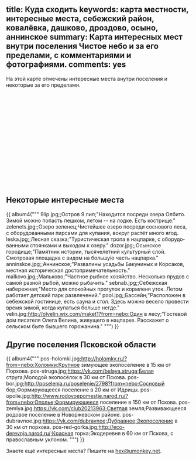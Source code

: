 title: Куда сходить
keywords: карта местности, интересные места, себежский район, ковалёвка, дашково, дроздово, осыно, аннинское
summary: Карта интересных мест внутри поселения Чистое небо и за его пределами, с комментариями и фотографиями.
comments: yes
---
На этой карте отмечены интересные места внутри поселения и некоторые за его пределами.

<div id="map" style="width:100%;height:250px"></div>


## Некоторые интересные места

{{ album4("""
9lip.jpg;;Остров 9 лип;"Находится посреди озера Олбито. Зимой можно попасть пешком, летом -- на лодке. Есть кострище."
zelenets.jpg;;Озеро зеленец;Чистейшее озеро посреди соснового леса, с оборудованными пирсами для купания, вокруг растёт много ягод.
leska.jpg;;Лесная сказка;"Туристическая тропа в нацпарке, с оборудо&shy;ван&shy;ными стоянками и выходом к озеру."
dozor.jpg;;Осынское городище;"Памятник истории, тысячелетний культурный слой. Смотровая площадка с видом на большу&#769;ю часть нацпарка."
anninskoe.jpg;;Аннинское;"Развалины усадьбы Бакуниных и Корсаков, местная историческая досто&shy;приме&shy;чатель&shy;ность."
malkovo.jpg;;Мальково;"Частное рыбное хозяйство. Несколько прудов с самой разной рыбой, можно рыбачить."
sebnab.jpg;;Себежская набережная;"Место для спокойных прогулок и корм&shy;леня уток. Летом работает детский парк развлечений."
pool.jpg;;Бассейн;"Расположен в себежской гостинице, есть сауна и стол. Здесь можно весело провести время зимой, когда купаться больше негде."
velin.jpg;http://olvelin.wix.com/maket1?from=nebo;Один в лесу;"Гостевой дом писателя Олега Велина, живущего в нацпарке. Расскажет о сельском быте бывшего горожанина."
""") }}


## Другие поселения Псковской области

{{ album4("""
pos-holomki.jpg;http://holomky.ru/?from=nebo;Холомки;Крупное зимующее экопоселение в 15 км от Порхова.
pos-struga.jpg;https://vk.com/belaya.struga;Белая струга;Молодой экопосёлок в 30 км от Пскова.
pos-bor.jpg;http://poselenia.ru/poselenie/2798?from=nebo;Сосновый бор;Формирующееся поселение в 20 км от Идрицы.
pos-opolie.jpg;http://www.rodovoepomestje.narod.ru/?from=nebo;Ополье;Формирующееся поселение в 150 км от Пскова.
pos-zemlya.jpg;https://vk.com/club20213963;Светлая земля;Развивающееся родовое поселение в Новоржевском районе.
pos-dubravnoe.jpg;https://vk.com/dubravnoe;Дубравное;Экопоселение в 30 км от порхова.
pos-red-gorka.jpg;http://eco-derevnja.narod.ru/;Красная горка;Экодеревня в 60 км от Пскова, с православным уклоном.
""") }}

Знаете ещё интересные места?  Пишите на <hex@umonkey.net>.

<!--
TODO: лучшие места как здесь: http://alabama.travel/places-to-go
-->
